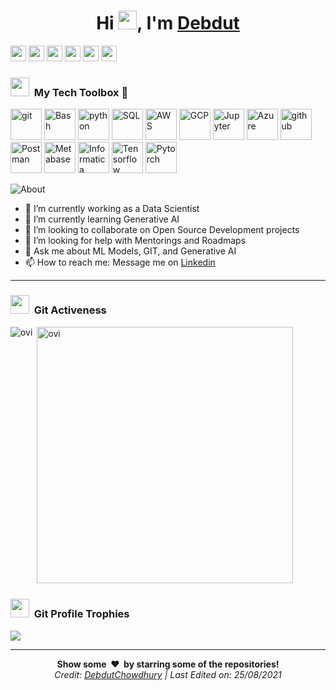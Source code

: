  
<!--  # [Hi <img src="https://raw.githubusercontent.com/ABSphreak/ABSphreak/master/gifs/Hi.gif" width="30px"> I am DEBDUT CHOWDHURY][Portfolio] -->
 <h1 align="center">Hi <img src="https://raw.githubusercontent.com/MartinHeinz/MartinHeinz/master/wave.gif" width="30">, I'm <a href=https://debdutchowdhury.netlify.com/>Debdut</a></h1>
 
[<img height="25" src="https://img.shields.io/badge/Portfolio-red?&style=for-the-badge&logo=linkedin&logoColor=white" />][Portfolio]
[<img height="25" src="https://img.shields.io/badge/linkedin-blue.svg?&style=for-the-badge&logo=linkedin&logoColor=white" />][LinkedIn]
[<img height="25" src="https://img.shields.io/badge/GitHub-100000?style=for-the-badge&logo=github&logoColor=white" />][Github]
[<img height="25" src="https://img.shields.io/badge/-Hackerrank-2EC866?style=for-the-badge&logo=HackerRank&logoColor=white" />][Hackerrank]
[<img height="25" src="https://img.shields.io/badge/Gmail-D14836?style=for-the-badge&logo=gmail&logoColor=white" />][Gmail]
<img height="25" src="https://komarev.com/ghpvc/?username=DebdutChowdhury&color=blueviolet"/>

<!-- ![alt text](Cover.jpg)-->

### <img src="https://media.giphy.com/media/iY8CRBdQXODJSCERIr/giphy.gif" width="30px">&nbsp; My Tech Toolbox 🧰


<p align="left">
 <img src="https://www.vectorlogo.zone/logos/git-scm/git-scm-ar21.svg" alt="git" height="50"/>
 <img src="https://www.vectorlogo.zone/logos/gnu_bash/gnu_bash-ar21.svg" alt="Bash" height="50"/>
 <img src="https://www.vectorlogo.zone/logos/python/python-ar21.svg" alt="python" height="50"/>
 <img src="https://www.vectorlogo.zone/logos/mysql/mysql-ar21.svg" alt="SQL" height="50"/>
 <img src="https://www.vectorlogo.zone/logos/amazon_aws/amazon_aws-ar21.svg" alt="AWS" height="50"/>
 <img src="https://www.vectorlogo.zone/logos/google_cloud/google_cloud-ar21.svg" alt="GCP" height="50"/>
 <img src="https://www.vectorlogo.zone/logos/jupyter/jupyter-ar21.svg" alt="Jupyter" height="50"/>
 <img src="https://www.vectorlogo.zone/logos/microsoft_azure/microsoft_azure-ar21.svg" alt="Azure" height="50"/>
 <img src="https://www.vectorlogo.zone/logos/github/github-ar21.svg" alt="github" height="50"/>
 <img src="https://www.vectorlogo.zone/logos/getpostman/getpostman-ar21.svg" alt="Postman" height="50"/>
 <img src="https://www.vectorlogo.zone/logos/metabase/metabase-ar21.svg" alt="Metabase" height="50"/>
 <img src="https://www.vectorlogo.zone/logos/informatica/informatica-ar21.svg" alt="Informatica" height="50"/>
 <img src="https://www.vectorlogo.zone/logos/tensorflow/tensorflow-ar21.svg" alt="Tensorflow" height="50"/>
 <img src="https://www.vectorlogo.zone/logos/pytorch/pytorch-ar21.svg" alt="Pytorch" height="50"/>
</p>

![About](https://github-profile-summary-cards.vercel.app/api/cards/profile-details?username=DebdutChowdhury&theme=dark)
 
- 🔭 I’m currently working as a Data Scientist
- 🌱 I’m currently learning Generative AI
- 👯 I’m looking to collaborate on Open Source Development projects
- 🤔 I’m looking for help with Mentorings and Roadmaps
- 💬 Ask me about ML Models, GIT, and Generative AI 
- 📫 How to reach me: Message me on [Linkedin][Linkedin]
<!--- ⚡ Fun fact: ...-->

---

### <img src="https://media.giphy.com/media/iY8CRBdQXODJSCERIr/giphy.gif" width="30px">&nbsp; Git Activeness

<p><img align="left" src="https://github-readme-stats.vercel.app/api/top-langs?username=DebdutChowdhury&show_icons=true&locale=en&layout=compact&theme=chartreuse-dark" alt="ovi" /></p>
<p>&nbsp;<img src="https://github-readme-stats.vercel.app/api?username=DebdutChowdhury&show_icons=true&locale=en&theme=chartreuse-dark" alt="ovi" width="410" /></p>


 
### <img src="https://media.giphy.com/media/iY8CRBdQXODJSCERIr/giphy.gif" width="30px">&nbsp; Git Profile Trophies
<img src="https://github-profile-trophy.vercel.app/?username=DebdutChowdhury&theme=flat&no-bg=true" />
 
 
<!--  ### <img src="https://media.giphy.com/media/iY8CRBdQXODJSCERIr/giphy.gif" width="30px">&nbsp; Latest Projects
 - [Login Registration system by Angular](https://github.com/SwarnadeepGhosh/Login-Page-Angular) -- [Live link](https://login-swarna.web.app/)
 - [TODO list using Angular](https://github.com/SwarnadeepGhosh/Todo-List-Angular) -- [Live link](https://swarnadeepghosh.github.io/todo/)
 - [COVID19 Data Analysis](https://github.com/SwarnadeepGhosh/COVID19-Data-Analysis)
 - [Technology-Blog using basic HTML,CSS](https://github.com/SwarnadeepGhosh/Technology-Blog) -- [Live link](https://swarnadeepghosh.github.io/Technology-Blog)
 - [DVD Rental SQL Project](https://github.com/SwarnadeepGhosh/DVD-Rental-SQL-Project)
 - [Weather Forecast by Python and MetaWeather API](https://github.com/SwarnadeepGhosh/Python-Small-Projects/blob/master/weather_forecast_by_MetaWeather_API.py) -->

---
[Twitter]: https://twitter.com/ChowdhuryDebdut
[Portfolio]: https://www.datascienceportfol.io/debdutchowdhuryoffic
[gmail]: mailto:debdut.chowdhury.official@gmail.com
[Linkedin]: https://www.linkedin.com/in/debdut-analyst/
[Medium]: https://medium.com/@debdut.chowdhury
[Facebook]: https://www.facebook.com/debdut.chowdhury.14
[Hackerrank]: https://www.hackerrank.com/debdut_chowdhur1
[Github]: https://github.com/DebdutChowdhury


<div align="center">
<b>Show some &nbsp;❤️&nbsp; by starring some of the repositories!</b><br>
 <i>Credit: <a href="https://github.com/DebdutChowdhury">DebdutChowdhury</a> | Last Edited on: 25/08/2021</i>
 </div>
<!-- 📊 📈 🎴 💬 ❤ 🐕 
![Quote](https://github-readme-quotes.herokuapp.com/quote?theme=highcontrast&animation=grow_out_in&layout=default&font=Redressed)
 ![Visitor Count](https://profile-counter.glitch.me/{SwarnadeepGhosh}/count.svg)
<br /> -->
